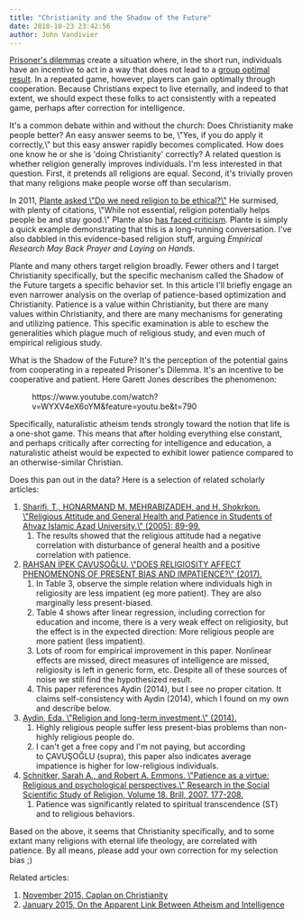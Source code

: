 ```yaml
---
title: "Christianity and the Shadow of the Future"
date: 2018-10-23 23:42:56
author: John Vandivier
---
```




<!-- wp:paragraph -->
<p><a href=\"https://en.wikipedia.org/w/index.php?title=Prisoner%27s_dilemma&amp;oldid=864965858\">Prisoner's dilemmas</a> create a situation where, in the short run, individuals have an incentive to act in a way that does not lead to a <a href=\"https://www.youtube.com/watch?v=LbW2nnYDEbU&amp;feature=youtu.be&amp;t=127\">group optimal result</a>. In a repeated game, however, players can gain optimally through cooperation. Because Christians expect to live eternally, and indeed to that extent, we should expect these folks to act consistently with a repeated game, perhaps after correction for intelligence.</p>
<!-- /wp:paragraph -->

<!-- wp:paragraph -->
<p>It's a common debate within and without the church: Does Christianity make people better? An easy answer seems to be, \"Yes, if you do apply it correctly,\" but this easy answer rapidly becomes complicated. How does one know he or she is 'doing Christianity' correctly? A related question is whether religion generally improves individuals. I'm less interested in that question. First, it pretends all religions are equal. Second, it's trivially proven that many religions make people worse off than secularism.</p>
<!-- /wp:paragraph -->

<!-- wp:paragraph -->
<p>In 2011, <a href=\"https://www.psychologytoday.com/us/blog/do-the-right-thing/201103/do-we-need-religion-be-ethical\">Plante asked \"Do we need religion to be ethical?\"</a> He surmised, with plenty of citations, \"While not essential, religion potentially helps people be and stay good.\" Plante also <a href=\"https://www.psychologytoday.com/us/blog/our-humanity-naturally/201103/misinformation-and-facts-about-secularism-and-religion\">has faced criticism</a>. Plante is simply a quick example demonstrating that this is a long-running conversation. I've also dabbled in this evidence-based religion stuff, arguing <em>Empirical Research May Back Prayer and Laying on Hands.</em></p>
<!-- /wp:paragraph -->

<!-- wp:paragraph -->
<p><em></em>Plante and many others target religion broadly. Fewer others and I target Christianity specifically, but the specific mechanism called the Shadow of the Future targets a specific behavior set. In this article I'll briefly engage an even narrower analysis on the overlap of patience-based optimization and Christianity. Patience is a value within Christianity, but there are many values within Christianity, and there are many mechanisms for generating and utilizing patience. This specific examination is able to eschew the generalities which plague much of religious study, and even much of empirical religious study.</p>
<!-- /wp:paragraph -->

<!-- wp:paragraph -->
<p>What is the Shadow of the Future? It's the perception of the potential gains from cooperating in a repeated Prisoner's Dilemma. It's an incentive to be cooperative and patient. Here Garett Jones describes the phenomenon:</p>
<!-- /wp:paragraph -->

<!-- wp:core-embed/youtube {\"url\":\"https://www.youtube.com/watch?v=WYXV4eX6oYM\\u0026feature=youtu.be\\u0026t=790\",\"type\":\"video\",\"providerNameSlug\":\"youtube\",\"className\":\"wp-has-aspect-ratio wp-embed-aspect-16-9\"} -->
<figure class=\"wp-block-embed-youtube wp-block-embed is-type-video is-provider-youtube wp-has-aspect-ratio wp-embed-aspect-16-9\"><div class=\"wp-block-embed__wrapper\">
https://www.youtube.com/watch?v=WYXV4eX6oYM&amp;feature=youtu.be&amp;t=790
</div></figure>
<!-- /wp:core-embed/youtube -->

<!-- wp:paragraph -->
<p>Specifically, naturalistic atheism tends strongly toward the notion that life is a one-shot game. This means that after holding everything else constant, and perhaps critically after correcting for intelligence and education, a naturalistic atheist would be expected to exhibit lower patience compared to an otherwise-similar Christian.</p>
<!-- /wp:paragraph -->

<!-- wp:paragraph -->
<p>Does this pan out in the data? Here is a selection of related scholarly articles:</p>
<!-- /wp:paragraph -->

<!-- wp:list {\"ordered\":true} -->
<ol><li><a href=\"https://www.sid.ir/En/Journal/ViewPaper.aspx?ID=46030\">Sharifi, T., HONARMAND M. MEHRABIZADEH, and H. Shokrkon. \"Religious Attitude and General Health and Patience in Students of Ahvaz Islamic Azad University.\" (2005): 89-99.</a><br/><ol><li>The results showed that the religious attitude had a negative correlation with disturbance of general health and a positive correlation with patience.</li></ol></li><li><a href=\"http://openaccess.bilgi.edu.tr:8080/xmlui/bitstream/handle/11411/1005/Does%20religiosity%20affect%20phenomenons%20of%20present%20bias%20and%20impatience.pdf?sequence=1\">RAHŞAN İPEK ÇAVUŞOĞLU. \"DOES RELIGIOSITY AFFECT PHENOMENONS OF PRESENT BIAS AND IMPATIENCE?\" (2017).</a><br/><ol><li>In Table 3, observe the simple relation where individuals high in religiosity are less impatient (eg more patient). They are also marginally less present-biased.</li><li>Table 4 shows after linear regression, including correction for education and income, there is a very weak effect on religiosity, but the effect is in the expected direction: More religious people are more patient (less impatient).</li><li>Lots of room for empirical improvement in this paper. Nonlinear effects are missed, direct measures of intelligence are missed, religiosity is left in generic form, etc. Despite all of these sources of noise we still find the hypothesized result.</li><li>This paper references Aydin (2014), but I see no proper citation. It claims self-consistency with Aydin (2014), which I found on my own and describe below.</li></ol></li><li><a href=\"https://www.grin.com/document/282184\">Aydin, Eda. \"Religion and long-term investment.\" (2014).</a><ol><li>Highly religious people suffer less present-bias problems than non-highly religious people do.</li><li>I can't get a free copy and I'm not paying, but according to ÇAVUŞOĞLU (supra), this paper also indicates average impatience is higher for low-religious individuals.</li></ol></li><li><a href=\"http://booksandjournals.brillonline.com/content/books/10.1163/ej.9789004158511.i-301.69/\">Schnitker, Sarah A., and Robert A. Emmons. \"Patience as a virtue: Religious and psychological perspectives.\" Research in the Social Scientific Study of Religion, Volume 18. Brill, 2007. 177-208.</a><ol><li>Patience was significantly related to spiritual transcendence (ST) and to religious behaviors.</li></ol></li></ol>
<!-- /wp:list -->

<!-- wp:paragraph -->
<p>Based on the above, it seems that Christianity specifically, and to some extant many religions with eternal life theology, are correlated with patience. By all means, please add your own correction for my selection bias ;)</p>
<!-- /wp:paragraph -->

<!-- wp:paragraph -->
<p>Related articles:</p>
<!-- /wp:paragraph -->

<!-- wp:list {\"ordered\":true} -->
<ol><li><a href=\"http://www.afterecon.com/economics-and-finance/caplan-on-christianity/\">November 2015, Caplan on Christianity</a></li><li><a href=\"http://www.afterecon.com/philosophy-religion-and-apologetics/apparent-link-atheism-intelligence/\">January 2015, On the Apparent Link Between Atheism and Intelligence</a></li></ol>
<!-- /wp:list -->
